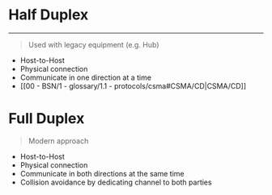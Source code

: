 # Half Duplex
___
> Used with legacy equipment (e.g. Hub)
- Host-to-Host 
- Physical connection
- Communicate in one direction at a time
- [[00 - BSN/1 - glossary/1.1 - protocols/csma#CSMA/CD|CSMA/CD]]
# Full Duplex
> Modern approach
- Host-to-Host
- Physical connection
- Communicate in both directions at the same time
- Collision avoidance by dedicating channel to both parties